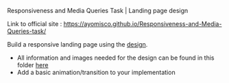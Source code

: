 Responsiveness and Media Queries Task | Landing page design

Link to official site : https://ayomisco.github.io/Responsiveness-and-Media-Queries-task/



Build a responsive landing page using the [design](https://res.cloudinary.com/dz209s6jk/image/upload/q_auto:good,w_900/Challenges/twtp2gsjsqshh3eyk4xu.jpg).

* All information and images needed for the design can be found in this folder [here](https://drive.google.com/drive/folders/19i47IPhJbarXdhKFWkyQ6fPslxU7hCrK?usp=sharing)
* Add a basic animation/transition to your implementation

